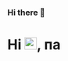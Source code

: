 ### Hi there 👋
# Hi <img src="https://media.giphy.com/media/hvRJCLFzcasrR4ia7z/giphy.gif" width="25px">, па

<!--
**enerdje/enerdje** is a ✨ _special_ ✨ repository because its `README.md` (this file) appears on your GitHub profile.

Here are some ideas to get you started:

- 🔭 I’m currently working on ...
- 🌱 I’m currently learning ...
- 👯 I’m looking to collaborate on ...
- 🤔 I’m looking for help with ...
- 💬 Ask me about ...
- 📫 How to reach me: ...
- 😄 Pronouns: ...
- ⚡ Fun fact: ...
-->
